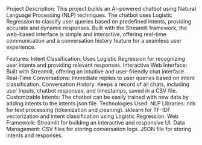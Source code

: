Project Description: This project builds an AI-powered chatbot using Natural Language Processing (NLP) techniques. The chatbot uses Logistic Regression to classify user queries based on predefined intents, providing accurate and dynamic responses. Built with the Streamlit framework, the web-based interface is simple and interactive, offering real-time communication and a conversation history feature for a seamless user experience.

Features: Intent Classification: Uses Logistic Regression for recognizing user intents and providing relevant responses. Interactive Web Interface: Built with Streamlit, offering an intuitive and user-friendly chat interface. Real-Time Conversations: Immediate replies to user queries based on intent classification. Conversation History: Keeps a record of all chats, including user inputs, chatbot responses, and timestamps, saved in a CSV file. Customizable Intents: The chatbot can be easily trained with new data by adding intents to the intents.json file. Technologies Used: NLP Libraries: nltk for text processing (tokenization and cleaning). sklearn for TF-IDF vectorization and intent classification using Logistic Regression. Web Framework: Streamlit for building an interactive and responsive UI. Data Management: CSV files for storing conversation logs. JSON file for storing intents and responses.
